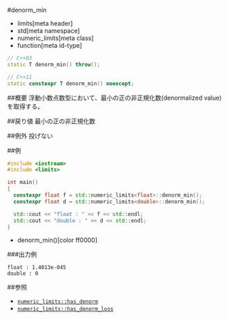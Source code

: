 #denorm_min
* limits[meta header]
* std[meta namespace]
* numeric_limits[meta class]
* function[meta id-type]

```cpp
// C++03
static T denorm_min() throw();

// C++11
static constexpr T denorm_min() noexcept;
```

##概要
浮動小数点数型において、最小の正の非正規化数(denormalized value)を取得する。


##戻り値
最小の正の非正規化数


##例外
投げない


##例
```cpp
#include <iostream>
#include <limits>

int main()
{
  constexpr float f = std::numeric_limits<float>::denorm_min();
  constexpr float d = std::numeric_limits<double>::denorm_min();

  std::cout << "float : " << f << std::endl;
  std::cout << "double : " << d << std::endl;
}
```
* denorm_min()[color ff0000]

###出力例
```
float : 1.4013e-045
double : 0
```

##参照
* [`numeric_limits::has_denorm`](has_denorm.md)
* [`numeric_limits::has_denorm_loss`](has_denorm_loss.md)

